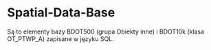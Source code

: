 # Spatial-Data-Base
Są to elementy bazy BDOT500 (grupa Obiekty inne) i BDOT10k (klasa OT_PTWP_A) zapisane w języku SQL.
